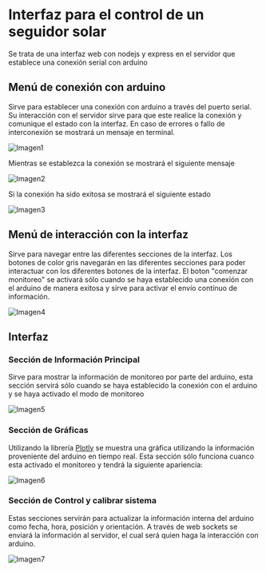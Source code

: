 # Interfaz para el control de un seguidor solar

Se trata de una interfaz web con nodejs y express en el servidor que establece una conexión serial con arduino

## Menú de conexión con arduino

Sirve para establecer una conexión con arduino a través del puerto serial. Su interacción con el servidor sirve para que este realice la conexión y comunique el estado con la interfaz.
En caso de errores o fallo de interconexión se mostrará un mensaje en terminal.

![Imagen1](https://github.com/lalodsi/tesis/blob/master/description/estado1.PNG)

Mientras se establezca la conexión se mostrará el siguiente mensaje

![Imagen2](https://github.com/lalodsi/tesis/blob/master/description/estado2.PNG)

Si la conexión ha sido exitosa se mostrará el siguiente estado

![Imagen3](https://github.com/lalodsi/tesis/blob/master/description/estado3.PNG)

## Menú de interacción con la interfaz

Sirve para navegar entre las diferentes secciones de la interfaz.
Los botones de color gris navegarán en las diferentes secciones para poder interactuar con los diferentes botones de la interfaz.
El boton "comenzar monitoreo" se activará sólo cuando se haya establecido una conexión con el arduino de manera exitosa y sirve para activar el envío contínuo de información.

![Imagen4](https://github.com/lalodsi/tesis/blob/master/description/menu.PNG)

## Interfaz

### Sección de Información Principal

Sirve para mostrar la información de monitoreo por parte del arduino, esta sección servirá sólo cuando se haya establecido la conexión con el arduino y se haya activado el modo de monitoreo

![Imagen5](https://github.com/lalodsi/tesis/blob/master/description/principal1.PNG)

### Sección de Gráficas

Utilizando la librería [Plotly](https://plotly.com/javascript/3d-charts/) se muestra una gráfica utilizando la información proveniente del arduino en tiempo real.
Esta sección sólo funciona cuanco esta activado el monitoreo y tendrá la siguiente apariencia:

![Imagen6](https://github.com/lalodsi/tesis/blob/master/description/principal2.PNG)

### Sección de Control y calibrar sistema

Estas secciones servirán para actualizar la información interna del arduino como fecha, hora, posición y orientación.
A través de web sockets se enviará la información al servidor, el cual será quien haga la interacción con arduino.

![Imagen7](https://github.com/lalodsi/tesis/blob/master/description/principal3.PNG)
